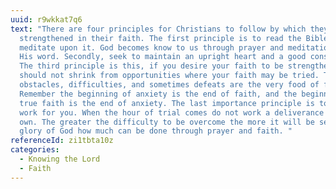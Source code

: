 ```yaml
---
uuid: r9wkkat7q6
text: "There are four principles for Christians to follow by which they might be
  strengthened in their faith. The first principle is to read the Bible and
  meditate upon it. God becomes know to us through prayer and meditation upon
  His word. Secondly, seek to maintain an upright heart and a good conscience.
  The third principle is this, if you desire your faith to be strengthened you
  should not shrink from opportunities where your faith may be tried. Trials,
  obstacles, difficulties, and sometimes defeats are the very food of faith.
  Remember the beginning of anxiety is the end of faith, and the beginning of
  true faith is the end of anxiety. The last importance principle is to let God
  work for you. When the hour of trial comes do not work a deliverance of your
  own. The greater the difficulty to be overcome the more it will be seen to the
  glory of God how much can be done through prayer and faith. "
referenceId: zi1tbta10z
categories:
  - Knowing the Lord
  - Faith
---
```

